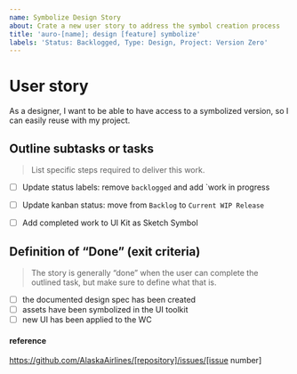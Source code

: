 ```yaml
---
name: Symbolize Design Story
about: Crate a new user story to address the symbol creation process
title: 'auro-[name]; design [feature] symbolize'
labels: 'Status: Backlogged, Type: Design, Project: Version Zero'
---
```


# User story

As a designer, I want to be able to have access to a symbolized version, so I can easily reuse with my project.

## Outline subtasks or tasks

> List specific steps required to deliver this work.

- [ ] Update status labels: remove `backlogged` and add `work in progress
- [ ] Update kanban status: move from `Backlog` to `Current WIP Release`

- [ ] Add completed work to UI Kit as Sketch Symbol

## Definition of “Done” (exit criteria)

> The story is generally “done” when the user can complete the outlined task, but make sure to define what that is.

- [ ] the documented design spec has been created
- [ ] assets have been symbolized in the UI toolkit
- [ ] new UI has been applied to the WC

#### reference

https://github.com/AlaskaAirlines/[repository]/issues/[issue number]
